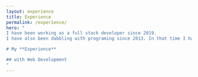 ```yaml
---
layout: experience
title: Experience
permalink: /experience/
hero: "
I have been working as a full stack developer since 2019.
I have also been dabbling with programing since 2013. In that time I have used a lot of tools.

# My **Experience**

## with Web Development
"
---
```


